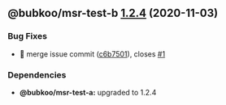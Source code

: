 ## @bubkoo/msr-test-b [1.2.4](https://github.com/bubkoo/monorepo-semantic-release/compare/@bubkoo/msr-test-b@1.2.3...@bubkoo/msr-test-b@1.2.4) (2020-11-03)


### Bug Fixes

* 🐛 merge issue commit ([c6b7501](https://github.com/bubkoo/monorepo-semantic-release/commit/c6b75019e94e11c787283d1dbd6cec70894dae21)), closes [#1](https://github.com/bubkoo/monorepo-semantic-release/issues/1)





### Dependencies

* **@bubkoo/msr-test-a:** upgraded to 1.2.4
